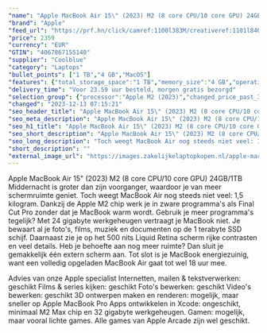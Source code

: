 ```yaml
---
"name": "Apple MacBook Air 15\" (2023) M2 (8 core CPU/10 core GPU) 24GB/1TB Middernacht QWERTY"
"brand": "Apple"
"feed_url": "https://prf.hn/click/camref:1100l383M/creativeref:1101l84031/destination:https%3A%2F%2Fwww.coolblue.nl%2Fproduct%2F931573"
"price": 2359
"currency": "EUR"
"GTIN": "4067867155140"
"supplier": "Coolblue"
"category": "Laptops"
"bullet_points": ["1 TB","4 GB","MacOS"]
"features": {"total_storage_space":"1 TB","memory_size":"4 GB","operating_system":"MacOS"}
"delivery_time": "Voor 23.59 uur besteld, morgen gratis bezorgd"
"selection_group": {"processor":"Apple M2 (2023)","changed_price_past_3_days":false,"product_family":"MacBook Air"}
"changed": "2023-12-13 07:15:21"
"seo_header_title": "Apple MacBook Air 15\" (2023) M2 (8 core CPU/10 core GPU) 24GB/1TB Middernacht QWERTY"
"seo_meta_description": "Apple MacBook Air 15\" (2023) M2 (8 core CPU/10 core GPU) 24GB/1TB Middernacht QWERTY"
"seo_h1_title": "Apple MacBook Air 15\" (2023) M2 (8 core CPU/10 core GPU) 24GB/1TB Middernacht QWERTY"
"seo_short_description": "Apple MacBook Air 15\" (2023) M2 (8 core CPU/10 core GPU) 24GB/1TB Middernacht is groter dan zijn voorganger, waardoor je van meer schermruimte geniet."
"seo_long_description": "Toch weegt MacBook Air nog steeds niet veel: 1,5 kilogram. Dankzij de Apple M2 chip werk je in zware programma's als Final Cut Pro zonder dat je MacBook warm wordt. Gebruik je meer programma's tegelijk? Met 24 gigabyte werkgeheugen vertraagt je MacBook niet. Je bewaart al je foto's, films, muziek en documenten op de 1 terabyte SSD schijf. Daarnaast zie je op het 500 nits Liquid Retina scherm rijke contrasten en veel details. Heb je behoefte aan nog meer ruimte? Dan sluit je gemakkelijk één extern scherm aan. Tot slot is je MacBook energiezuinig, want een volledig opgeladen MacBook Air gaat tot wel 18 uur mee. \r\n\r\nAdvies van onze Apple specialist\r\nInternetten, mailen & tekstverwerken: geschikt\r\nFilms & series kijken: geschikt\r\nFoto's bewerken: geschikt\r\nVideo's bewerken: geschikt\r\n3D ontwerpen maken en renderen: mogelijk, maar sneller op Apple MacBook Pro\r\nApps ontwikkelen in Xcode: ongeschikt, minimaal M2 Max chip en 32 gigabyte werkgeheugen. \r\nGamen: mogelijk, maar vooral lichte games. Alle games van Apple Arcade zijn wel geschikt."
"short_description": ""
"external_image_url": "https://images.zakelijkelaptopkopen.nl/apple-macbook-air-15-2023-m2-8-core-cpu-10-core-gpu-24gb-1tb-middernacht-qwerty.webp"
---
```


Apple MacBook Air 15" (2023) M2 (8 core CPU/10 core GPU) 24GB/1TB Middernacht is groter dan zijn voorganger, waardoor je van meer schermruimte geniet. Toch weegt MacBook Air nog steeds niet veel: 1,5 kilogram. Dankzij de Apple M2 chip werk je in zware programma's als Final Cut Pro zonder dat je MacBook warm wordt. Gebruik je meer programma's tegelijk? Met 24 gigabyte werkgeheugen vertraagt je MacBook niet. Je bewaart al je foto's, films, muziek en documenten op de 1 terabyte SSD schijf. Daarnaast zie je op het 500 nits Liquid Retina scherm rijke contrasten en veel details. Heb je behoefte aan nog meer ruimte? Dan sluit je gemakkelijk één extern scherm aan. Tot slot is je MacBook energiezuinig, want een volledig opgeladen MacBook Air gaat tot wel 18 uur mee.

Advies van onze Apple specialist
Internetten, mailen & tekstverwerken: geschikt
Films & series kijken: geschikt
Foto's bewerken: geschikt
Video's bewerken: geschikt
3D ontwerpen maken en renderen: mogelijk, maar sneller op Apple MacBook Pro
Apps ontwikkelen in Xcode: ongeschikt, minimaal M2 Max chip en 32 gigabyte werkgeheugen.
Gamen: mogelijk, maar vooral lichte games. Alle games van Apple Arcade zijn wel geschikt.